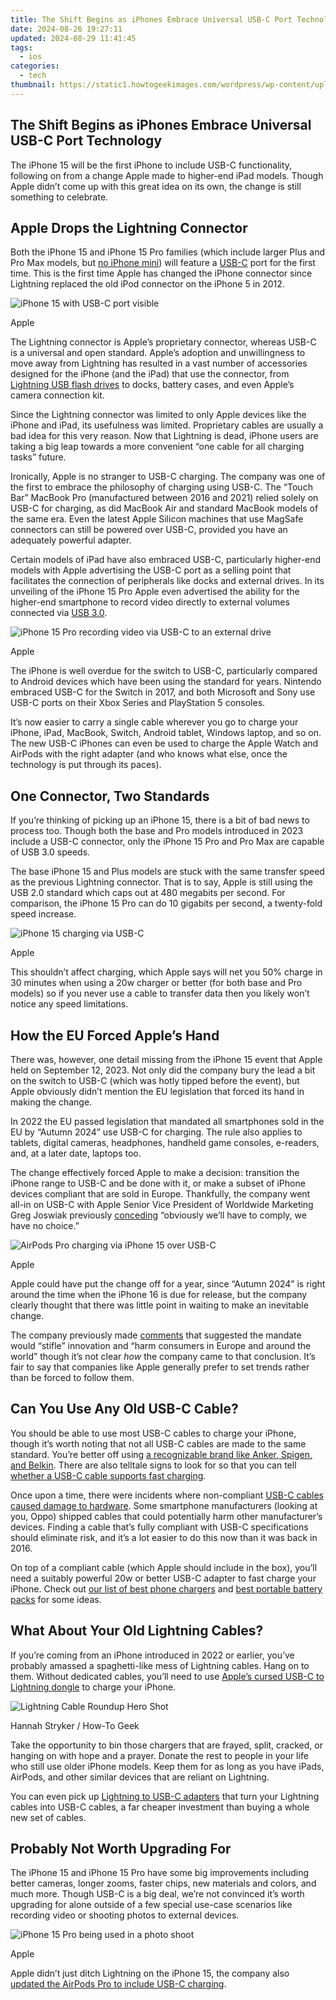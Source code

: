 ```yaml
---
title: The Shift Begins as iPhones Embrace Universal USB-C Port Technology
date: 2024-08-26 19:27:11
updated: 2024-08-29 11:41:45
tags:
  - ios
categories:
  - tech
thumbnail: https://static1.howtogeekimages.com/wordpress/wp-content/uploads/2023/09/iphone_usb_c_featured-copy-1.jpg
---
```


## The Shift Begins as iPhones Embrace Universal USB-C Port Technology

The iPhone 15 will be the first iPhone to include USB-C functionality, following on from a change Apple made to higher-end iPad models. Though Apple didn’t come up with this great idea on its own, the change is still something to celebrate.

##  Apple Drops the Lightning Connector

 Both the iPhone 15 and iPhone 15 Pro families (which include larger Plus and Pro Max models, but [no iPhone mini](https://android-location-track.techidaily.com/how-do-i-stop-someone-from-tracking-my-vivo-x100-drfone-by-drfone-virtual-android/)) will feature a [USB-C](https://screen-activity-recording.techidaily.com/navigating-lenovo-screen-capture-tools-effortlessly/) port for the first time. This is the first time Apple has changed the iPhone connector since Lightning replaced the old iPod connector on the iPhone 5 in 2012.

![iPhone 15 with USB-C port visible](https://static1.howtogeekimages.com/wordpress/wp-content/uploads/2023/09/iphone_15_port.png) 

Apple

 The Lightning connector is Apple’s proprietary connector, whereas USB-C is a universal and open standard. Apple’s adoption and unwillingness to move away from Lightning has resulted in a vast number of accessories designed for the iPhone (and the iPad) that use the connector, from [Lightning USB flash drives](https://win-howtos.techidaily.com/how-to-restore-power-on-your-faulty-razer-illuminated-keyboard/) to docks, battery cases, and even Apple’s camera connection kit.

 Since the Lightning connector was limited to only Apple devices like the iPhone and iPad, its usefulness was limited. Proprietary cables are usually a bad idea for this very reason. Now that Lightning is dead, iPhone users are taking a big leap towards a more convenient “one cable for all charging tasks” future.

 Ironically, Apple is no stranger to USB-C charging. The company was one of the first to embrace the philosophy of charging using USB-C. The “Touch Bar” MacBook Pro (manufactured between 2016 and 2021) relied solely on USB-C for charging, as did MacBook Air and standard MacBook models of the same era. Even the latest Apple Silicon machines that use MagSafe connectors can still be powered over USB-C, provided you have an adequately powerful adapter.

 Certain models of iPad have also embraced USB-C, particularly higher-end models with Apple advertising the USB-C port as a selling point that facilitates the connection of peripherals like docks and external drives. In its unveiling of the iPhone 15 Pro Apple even advertised the ability for the higher-end smartphone to record video directly to external volumes connected via [USB 3.0](https://screen-recording.techidaily.com/updated-innovative-methods-to-log-gaming-sessions/).

![iPhone 15 Pro recording video via USB-C to an external drive](https://static1.howtogeekimages.com/wordpress/wp-content/uploads/2023/09/iphone_15_pro_video_record.png) 

Apple

 The iPhone is well overdue for the switch to USB-C, particularly compared to Android devices which have been using the standard for years. Nintendo embraced USB-C for the Switch in 2017, and both Microsoft and Sony use USB-C ports on their Xbox Series and PlayStation 5 consoles.

 It’s now easier to carry a single cable wherever you go to charge your iPhone, iPad, MacBook, Switch, Android tablet, Windows laptop, and so on. The new USB-C iPhones can even be used to charge the Apple Watch and AirPods with the right adapter (and who knows what else, once the technology is put through its paces).

##  One Connector, Two Standards

 If you’re thinking of picking up an iPhone 15, there is a bit of bad news to process too. Though both the base and Pro models introduced in 2023 include a USB-C connector, only the iPhone 15 Pro and Pro Max are capable of USB 3.0 speeds.

 The base iPhone 15 and Plus models are stuck with the same transfer speed as the previous Lightning connector. That is to say, Apple is still using the USB 2.0 standard which caps out at 480 megabits per second. For comparison, the iPhone 15 Pro can do 10 gigabits per second, a twenty-fold speed increase.

![iPhone 15 charging via USB-C](https://static1.howtogeekimages.com/wordpress/wp-content/uploads/2023/09/iphone_15_usb-c.png) 

Apple

 This shouldn’t affect charging, which Apple says will net you 50% charge in 30 minutes when using a 20w charger or better (for both base and Pro models) so if you never use a cable to transfer data then you likely won’t notice any speed limitations.

##  How the EU Forced Apple’s Hand

 There was, however, one detail missing from the iPhone 15 event that Apple held on September 12, 2023\. Not only did the company bury the lead a bit on the switch to USB-C (which was hotly tipped before the event), but Apple obviously didn’t mention the EU legislation that forced its hand in making the change.

 In 2022 the EU passed legislation that mandated all smartphones sold in the EU by “Autumn 2024” use USB-C for charging. The rule also applies to tablets, digital cameras, headphones, handheld game consoles, e-readers, and, at a later date, laptops too.

 The change effectively forced Apple to make a decision: transition the iPhone range to USB-C and be done with it, or make a subset of iPhone devices compliant that are sold in Europe. Thankfully, the company went all-in on USB-C with Apple Senior Vice President of Worldwide Marketing Greg Joswiak previously [conceding](https://www.theverge.com/2022/10/26/23423977/iphone-usb-c-eu-law-joswiak-confirms-compliance-lightning) “obviously we’ll have to comply, we have no choice.”

![AirPods Pro charging via iPhone 15 over USB-C](https://static1.howtogeekimages.com/wordpress/wp-content/uploads/2023/09/iphone_15_airpods.png) 

Apple

 Apple could have put the change off for a year, since “Autumn 2024” is right around the time when the iPhone 16 is due for release, but the company clearly thought that there was little point in waiting to make an inevitable change.

 The company previously made [comments](https://www.zdnet.com/article/eu-wants-usb-c-to-become-standard-charging-port-for-all-smartphones-to-cut-down-e-waste/) that suggested the mandate would “stifle” innovation and “harm consumers in Europe and around the world” though it’s not clear _how_ the company came to that conclusion. It’s fair to say that companies like Apple generally prefer to set trends rather than be forced to follow them.

##  Can You Use Any Old USB-C Cable?

 You should be able to use most USB-C cables to charge your iPhone, though it’s worth noting that not all USB-C cables are made to the same standard. You’re better off using [a recognizable brand like Anker, Spigen, and Belkin](https://games-able.techidaily.com/bypassing-steam-disconnection-in-windows-11/). There are also telltale signs to look for so that you can tell [whether a USB-C cable supports fast charging](https://extra-tips.techidaily.com/soundtracking-dreams-an-overview-of-magix-fx/).

 Once upon a time, there were incidents where non-compliant [USB-C cables caused damage to hardware](https://android-pokemon-go.techidaily.com/all-you-need-to-know-about-mega-greninja-for-xiaomi-redmi-13c-5g-drfone-by-drfone-virtual-android/). Some smartphone manufacturers (looking at you, Oppo) shipped cables that could potentially harm other manufacturer’s devices. Finding a cable that’s fully compliant with USB-C specifications should eliminate risk, and it’s a lot easier to do this now than it was back in 2016.

 On top of a compliant cable (which Apple should include in the box), you’ll need a suitably powerful 20w or better USB-C adapter to fast charge your iPhone. Check out [our list of best phone chargers](https://some-techniques.techidaily.com/freedom-in-viewing-is-vlc-more-powerful-than-mpc-for-2024/) and [best portable battery packs](https://change-location.techidaily.com/how-to-fix-error-495-while-downloadupdating-android-apps-on-motorola-moto-g13-drfone-by-drfone-fix-android-problems-fix-android-problems/) for some ideas.

##  What About Your Old Lightning Cables?

 If you’re coming from an iPhone introduced in 2022 or earlier, you’ve probably amassed a spaghetti-like mess of Lightning cables. Hang on to them. Without dedicated cables, you’ll need to use [Apple’s cursed USB-C to Lightning dongle](https://eaxpv-info.techidaily.com/new-in-2024-hashing-it-out-best-tags-to-transform-views-and-profit/) to charge your iPhone.

![Lightning Cable Roundup Hero Shot](https://static1.howtogeekimages.com/wordpress/wp-content/uploads/2023/08/52421379823_7e23e26f10_o.jpg) 

Hannah Stryker / How-To Geek

 Take the opportunity to bin those chargers that are frayed, split, cracked, or hanging on with hope and a prayer. Donate the rest to people in your life who still use older iPhone models. Keep them for as long as you have iPads, AirPods, and other similar devices that are reliant on Lightning.

 You can even pick up [Lightning to USB-C adapters](https://www.amazon.com/Lightning-Adapter-Compatible-Charging-Connector/dp/B08X4SXDQX/?tag=htg-v2-6gl43v1-20&ascsubtag=UUhtgUeUpU2000319&asc%5Frefurl=https%3A%2F%2Fwww.howtogeek.com%2Fiphone-adopts-usb-c%2F&asc%5Fcampaign=Short-Term) that turn your Lightning cables into USB-C cables, a far cheaper investment than buying a whole new set of cables.

##  Probably Not Worth Upgrading For

 The iPhone 15 and iPhone 15 Pro have some big improvements including better cameras, longer zooms, faster chips, new materials and colors, and much more. Though USB-C is a big deal, we’re not convinced it’s worth upgrading for alone outside of a few special use-case scenarios like recording video or shooting photos to external devices.

![iPhone 15 Pro being used in a photo shoot](https://static1.howtogeekimages.com/wordpress/wp-content/uploads/2023/09/iphone_15_pro_shooting.png) 

Apple

 Apple didn’t just ditch Lightning on the iPhone 15, the company also [updated the AirPods Pro to include USB-C charging](https://screen-mirror.techidaily.com/8-best-apps-for-screen-mirroring-samsung-galaxy-f15-5g-pc-drfone-by-drfone-android/).

<ins class="adsbygoogle"
     style="display:block"
     data-ad-format="autorelaxed"
     data-ad-client="ca-pub-7571918770474297"
     data-ad-slot="1223367746"></ins>



<ins class="adsbygoogle"
     style="display:block"
     data-ad-client="ca-pub-7571918770474297"
     data-ad-slot="8358498916"
     data-ad-format="auto"
     data-full-width-responsive="true"></ins>
